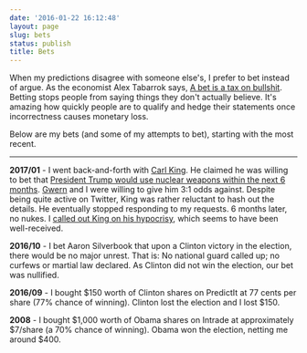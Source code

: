 ```yaml
---
date: '2016-01-22 16:12:48'
layout: page
slug: bets
status: publish
title: Bets
---
```


When my predictions disagree with someone else's, I prefer to bet instead of argue. As the economist Alex Tabarrok says, [A bet is a tax on bullshit](http://marginalrevolution.com/marginalrevolution/2012/11/a-bet-is-a-tax-on-bullshit.html). Betting stops people from saying things they don't actually believe. It's amazing how quickly people are to qualify and hedge their statements once incorrectness causes monetary loss.

Below are my bets (and some of my attempts to bet), starting with the most recent.

---

**2017/01** - I went back-and-forth with [Carl King](http://carlkingdom.com/). He claimed he was willing to bet that [President Trump would use nuclear weapons within the next 6 months](https://twitter.com/carlking/status/822128552015314945). [Gwern](https://www.gwern.net/) and I were willing to give him 3:1 odds against. Despite being quite active on Twitter, King was rather reluctant to hash out the details. He eventually stopped responding to my requests. 6 months later, no nukes. I [called out King on his hypocrisy](https://twitter.com/ggreer/status/888059597407141889), which seems to have been well-received.

<!--
Tweet archived at http://archive.is/s3YXi
-->

**2016/10** - I bet Aaron Silverbook that upon a Clinton victory in the election, there would be no major unrest. That is: No national guard called up; no curfews or martial law declared. As Clinton did not win the election, our bet was nullified.

**2016/09** - I bought $150 worth of Clinton shares on PredictIt at 77 cents per share (77% chance of winning). Clinton lost the election and I lost $150.

**2008** - I bought $1,000 worth of Obama shares on Intrade at approximately $7/share (a 70% chance of winning). Obama won the election, netting me around $400.
